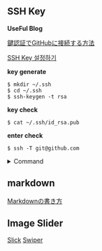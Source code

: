 SSH Key
-----
**UseFul Blog**

[鍵認証でGitHubに接続する方法][a]

[a]:https://qiita.com/nishina555/items/127f691a9e11e0fc5999
[SSH Key 설정하기][b]

[b]:https://developtip.tistory.com/34

**key generate**
~~~~
$ mkdir ~/.ssh
$ cd ~/.ssh
$ ssh-keygen -t rsa
~~~~
**key check**
~~~~
$ cat ~/.ssh/id_rsa.pub
~~~~
**enter check**
~~~~
$ ssh -T git@github.com
~~~~
<details>
<summary>Command </summary>
<div markdown="1">    

haein.kim@0236-PC MINGW64 /c/projects
$ mkdir ~/.ssh
haein.kim@0236-PC MINGW64 /c/projects
$ cd ~/.ssh
haein.kim@0236-PC MINGW64 ~/.ssh
$ ssh-keygen -t rsa
Generating public/private rsa key pair.
Enter file in which to save the key (/c/Users/haein.kim/.ssh/id_rsa):
Enter passphrase (empty for no passphrase):
Enter same passphrase again:
Your identification has been saved in /c/Users/haein.kim/.ssh/id_rsa
Your public key has been saved in /c/Users/haein.kim/.ssh/id_rsa.pub
The key fingerprint is:
SHA256:tKQK90WR5IWaOOAP1McoMT9wXLS5caCJUtpO0ZWIgDc haein.kim@0236-PC
The key's randomart image is:
+---[RSA 3072]----+
|o.**.B=ooo.      |
|.+EB*o+=oo       |
|o+++=o+o*        |
| +o o.oO .       |
|  oo..o S        |
|   o.o .         |
|    . .          |
|                 |
|                 |
+----[SHA256]-----+
haein.kim@0236-PC MINGW64 ~/.ssh
$ chmod 600 id_rsa
haein.kim@0236-PC MINGW64 ~/.ssh
$ vi ~/.ssh/config
[1]+  Stopped                 vi ~/.ssh/config
haein.kim@0236-PC MINGW64 ~/.ssh
$ cat ~/.ssh/id_rsa.pub
ssh-rsa     

</div>
</details>

markdown
-----
[Markdownの書き方][m]

[m]:https://help.docbase.io/posts/13697

Image Slider
-----
[Slick](https://kenwheeler.github.io/slick/)
[Swiper](https://swiperjs.com/demos/)
